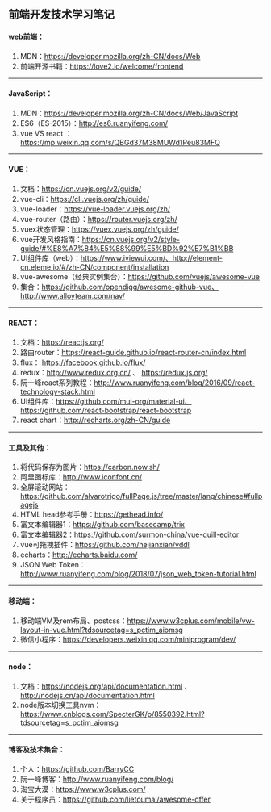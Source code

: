 ## 前端开发技术学习笔记

#### web前端：
1. MDN：https://developer.mozilla.org/zh-CN/docs/Web
2. 前端开源书籍：https://love2.io/welcome/frontend
***
#### JavaScript：
1. MDN：https://developer.mozilla.org/zh-CN/docs/Web/JavaScript
2. ES6（ES-2015）：http://es6.ruanyifeng.com/
3. vue VS react ：https://mp.weixin.qq.com/s/QBGd37M38MUWd1Peu83MFQ
***
#### VUE：
1. 文档：https://cn.vuejs.org/v2/guide/
2. vue-cli：https://cli.vuejs.org/zh/guide/
3. vue-loader：https://vue-loader.vuejs.org/zh/
4. vue-router（路由）：https://router.vuejs.org/zh/
5. vuex状态管理：https://vuex.vuejs.org/zh/guide/
6. vue开发风格指南：https://cn.vuejs.org/v2/style-guide/#%E8%A7%84%E5%88%99%E5%BD%92%E7%B1%BB
7. UI组件库（web）：https://www.iviewui.com/、http://element-cn.eleme.io/#/zh-CN/component/installation
8. vue-awesome（经典实例集合）：https://github.com/vuejs/awesome-vue
9. 集合：https://github.com/opendigg/awesome-github-vue、http://www.alloyteam.com/nav/
***
#### REACT：
1. 文档：https://reactjs.org/
2. 路由router：https://react-guide.github.io/react-router-cn/index.html
3. flux： https://facebook.github.io/flux/
4. redux：http://www.redux.org.cn/  、 https://redux.js.org/
5. 阮一峰react系列教程：http://www.ruanyifeng.com/blog/2016/09/react-technology-stack.html
6. UI组件库：https://github.com/mui-org/material-ui、https://github.com/react-bootstrap/react-bootstrap
7. react chart：http://recharts.org/zh-CN/guide
***
#### 工具及其他：
1. 将代码保存为图片：https://carbon.now.sh/
2. 阿里图标库：http://www.iconfont.cn/
3. 全屏滚动网站：https://github.com/alvarotrigo/fullPage.js/tree/master/lang/chinese#fullpagejs
4. HTML head参考手册：https://gethead.info/
5. 富文本编辑器1：https://github.com/basecamp/trix
6. 富文本编辑器2：https://github.com/surmon-china/vue-quill-editor
7. vue可拖拽插件：https://github.com/hejianxian/vddl
8. echarts：http://echarts.baidu.com/
9. JSON Web Token：http://www.ruanyifeng.com/blog/2018/07/json_web_token-tutorial.html
***
#### 移动端：
1. 移动端VM及rem布局、postcss：https://www.w3cplus.com/mobile/vw-layout-in-vue.html?tdsourcetag=s_pctim_aiomsg
2. 微信小程序：https://developers.weixin.qq.com/miniprogram/dev/
***
#### node：
1. 文档：https://nodejs.org/api/documentation.html  、http://nodejs.cn/api/documentation.html
2. node版本切换工具nvm：https://www.cnblogs.com/SpecterGK/p/8550392.html?tdsourcetag=s_pctim_aiomsg
***
#### 博客及技术集合：
1. 个人：https://github.com/BarryCC
2. 阮一峰博客：http://www.ruanyifeng.com/blog/
3. 淘宝大漠：https://www.w3cplus.com/
4. 关于程序员：https://github.com/lietoumai/awesome-offer